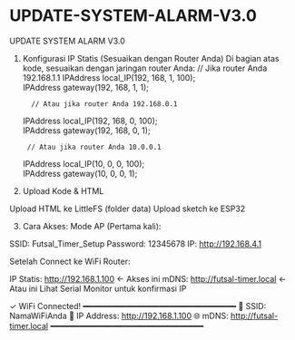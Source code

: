 # UPDATE-SYSTEM-ALARM-V3.0
UPDATE SYSTEM ALARM V3.0
1. Konfigurasi IP Statis (Sesuaikan dengan Router Anda)
Di bagian atas kode, sesuaikan dengan jaringan router Anda:
          // Jika router Anda 192.168.1.1
    IPAddress local_IP(192, 168, 1, 100);  
    IPAddress gateway(192, 168, 1, 1);

         // Atau jika router Anda 192.168.0.1
    IPAddress local_IP(192, 168, 0, 100);  
    IPAddress gateway(192, 168, 0, 1);

        // Atau jika router Anda 10.0.0.1
    IPAddress local_IP(10, 0, 0, 100);  
    IPAddress gateway(10, 0, 0, 1);

2. Upload Kode & HTML

Upload HTML ke LittleFS (folder data)
Upload sketch ke ESP32

3. Cara Akses:
Mode AP (Pertama kali):

SSID: Futsal_Timer_Setup
Password: 12345678
IP: http://192.168.4.1

Setelah Connect ke WiFi Router:

IP Statis: http://192.168.1.100 ← Akses ini
mDNS: http://futsal-timer.local ← Atau ini
Lihat Serial Monitor untuk konfirmasi IP
 
   ✓ WiFi Connected!
━━━━━━━━━━━━━━━━━━━━━━━━━━━━━━━━
📶 SSID: NamaWiFiAnda
📍 IP Address: http://192.168.1.100
🌐 mDNS: http://futsal-timer.local
━━━━━━━━━━━━━━━━━━━━━━━━━━━━━━━━
